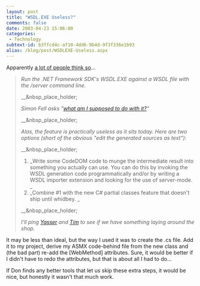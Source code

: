 ```yaml
---
layout: post
title: "WSDL.EXE Useless?"
comments: false
date: 2003-04-23 15:06:00
categories:
 - Technology
subtext-id: b3ffcd4c-af10-4dd6-9b4d-9f3f336e1b93
alias: /blog/post/WSDLEXE-Useless.aspx
---
```



Apparently [a lot of people think so](http://www.gotdotnet.com/team/dbox/default.aspx#nn2003-04-22T05:52:21Z)...

> _Run the .NET Framework SDK's WSDL.EXE against a WSDL file with the /server command line._
> 
> __&nbsp_place_holder;
> 
> _Simon Fell asks "_[_what am I supposed to do with it?_](http://www.pocketsoap.com/weblog/2003/04/1220.html)_"_
> 
> __&nbsp_place_holder;
> 
> _Alas, the feature is practically useless as it sits today. Here are two options (short of the obvious "edit the generated sources as text"):_
> 
> __&nbsp_place_holder;
> 
>   1. _Write some CodeDOM code to munge the intermediate result into something you actually can use. You can do this by invoking the WSDL generation code programmatically and/or by writing a WSDL importer extension and looking for the use of server-mode. _
>   2. _Combine #1 with the new C# partial classes feature that doesn't ship until whidbey. _
> 
> __&nbsp_place_holder;
> 
> _I'll ping _[_Yasser_](http://www.dotnetweblogs.com/yassers/)_ and _[_Tim_](http://www.gotdotnet.com/team/tewald/)_ to see if we have something laying around the shop._

It may be less than ideal, but the way I used it was to create the .cs file. Add it to my project, derive my ASMX code-behind file from the new class and (the bad part) re-add the [WebMethod] attributes. Sure, it would be better if I didn't have to redo the attributes, but that is about all I had to do...

If Don finds any better tools that let us skip these extra steps, it would be nice, but honestly it wasn't that much work.
